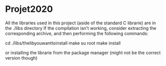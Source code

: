 # Projet2020

All the libraries used in this project (aside of the standard C librarie) are in the ./libs directory
If the compilation isn't working, consider extracting the corresponding archive, and then performing the following commands:

cd ./libs/thelibyouwanttoinstall
make
su root
make install

or installing the librarie from the package manager (might not be the correct version though)
